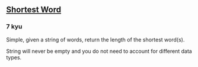 <h2><a href=https://www.codewars.com/kata/57cebe1dc6fdc20c57000ac9/train/java target="_blank">Shortest Word</a></h2><h3>7 kyu</h3><p>Simple, given a string of words, return the length of the shortest word(s).</p><p>String will never be empty and you do not need to account for different data types.</p>